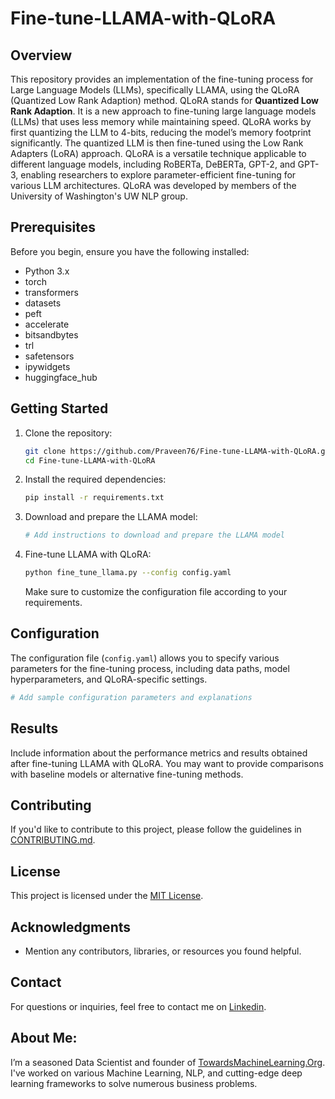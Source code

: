 # Fine-tune-LLAMA-with-QLoRA

## Overview

This repository provides an implementation of the fine-tuning process for Large Language Models (LLMs), specifically LLAMA, using the QLoRA (Quantized Low Rank Adaption) method. QLoRA stands for **Quantized Low Rank Adaption**. It is a new approach to fine-tuning large language models (LLMs) that uses less memory while maintaining speed. QLoRA works by first quantizing the LLM to 4-bits, reducing the model’s memory footprint significantly. The quantized LLM is then fine-tuned using the Low Rank Adapters (LoRA) approach. QLoRA is a versatile technique applicable to different language models, including RoBERTa, DeBERTa, GPT-2, and GPT-3, enabling researchers to explore parameter-efficient fine-tuning for various LLM architectures. QLoRA was developed by members of the University of Washington's UW NLP group.

## Prerequisites

Before you begin, ensure you have the following installed:

- Python 3.x
- torch
- transformers
- datasets
- peft
- accelerate
- bitsandbytes
- trl
- safetensors
- ipywidgets
- huggingface_hub

## Getting Started

1. Clone the repository:

   ```bash
   git clone https://github.com/Praveen76/Fine-tune-LLAMA-with-QLoRA.git
   cd Fine-tune-LLAMA-with-QLoRA
   ```

2. Install the required dependencies:

   ```bash
   pip install -r requirements.txt
   ```

3. Download and prepare the LLAMA model:

   ```bash
   # Add instructions to download and prepare the LLAMA model
   ```

4. Fine-tune LLAMA with QLoRA:

   ```bash
   python fine_tune_llama.py --config config.yaml
   ```

   Make sure to customize the configuration file according to your requirements.

## Configuration

The configuration file (`config.yaml`) allows you to specify various parameters for the fine-tuning process, including data paths, model hyperparameters, and QLoRA-specific settings.

```yaml
# Add sample configuration parameters and explanations
```

## Results

Include information about the performance metrics and results obtained after fine-tuning LLAMA with QLoRA. You may want to provide comparisons with baseline models or alternative fine-tuning methods.

## Contributing

If you'd like to contribute to this project, please follow the guidelines in [CONTRIBUTING.md](CONTRIBUTING.md).

## License

This project is licensed under the [MIT License](LICENSE).

## Acknowledgments

- Mention any contributors, libraries, or resources you found helpful.

## Contact

For questions or inquiries, feel free to contact me on [Linkedin](https://www.linkedin.com/in/praveen-kumar-anwla-49169266/).

## **About Me**:
I’m a seasoned Data Scientist and founder of [TowardsMachineLearning.Org](https://towardsmachinelearning.org/). I've worked on various Machine Learning, NLP, and cutting-edge deep learning frameworks to solve numerous business problems.




